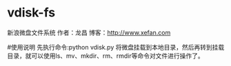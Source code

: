 vdisk-fs
========

新浪微盘文件系统
作者：龙昌
博客：http://www.xefan.com

#使用说明
先执行命令:python vdisk.py <mountpoint>
将微盘挂载到本地目录，然后再转到挂载目录，就可以使用ls、mv、mkdir、rm、rmdir等命令对文件进行操作了。



